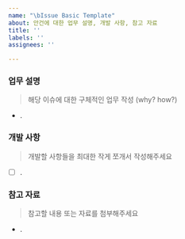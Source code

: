```yaml
---
name: "\bIssue Basic Template"
about: 안건에 대한 업무 설명, 개발 사항, 참고 자료
title: ''
labels: ''
assignees: ''

---
```


### 업무 설명
> 해당 이슈에 대한 구체적인 업무 작성 (why? how?)
- .

### 개발 사항
> 개발할 사항들을 최대한 작게 쪼개서 작성해주세요
- [ ] .

### 참고 자료
> 참고할 내용 또는 자료를 첨부해주세요
- .
